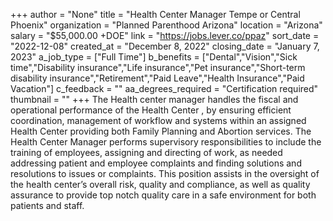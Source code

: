 +++
author = "None"
title = "Health Center Manager Tempe or Central Phoenix"
organization = "Planned Parenthood Arizona"
location = "Arizona"
salary = "$55,000.00 +DOE"
link = "https://jobs.lever.co/ppaz"
sort_date = "2022-12-08"
created_at = "December 8, 2022"
closing_date = "January 7, 2023"
a_job_type = ["Full Time"]
b_benefits = ["Dental","Vision","Sick time","Disability insurance","Life insurance","Pet insurance","Short-term disability insurance","Retirement","Paid Leave","Health Insurance","Paid Vacation"]
c_feedback = ""
aa_degrees_required = "Certification required"
thumbnail = ""
+++
The Health center manager handles the fiscal and  operational performance of the Health Center ,  by ensuring efficient coordination, management of workflow and systems within an assigned Health Center providing both Family Planning and Abortion services. The Health Center Manager performs supervisory  responsibilities to include the training of employees, assigning and directing of work, as needed  addressing patient and employee complaints and finding solutions and resolutions to issues or  complaints. This position assists in the oversight of the health center’s overall risk, quality and  compliance, as well as quality assurance to provide top notch quality care in a safe  environment for both patients and staff.